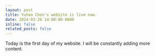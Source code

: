 ```yaml
---
layout: post
title: Yuhao Chen's website is live now.
date: 2024-03-26 14:00:00-0000
inline: false
related_posts: false
---
```


Today is the first day of my website. I will be constantly adding more content.
